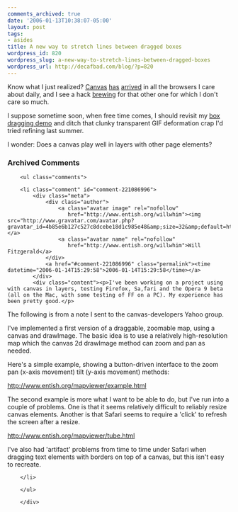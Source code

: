 ```yaml
---
comments_archived: true
date: '2006-01-13T10:38:07-05:00'
layout: post
tags:
- asides
title: A new way to stretch lines between dragged boxes
wordpress_id: 820
wordpress_slug: a-new-way-to-stretch-lines-between-dragged-boxes
wordpress_url: http://decafbad.com/blog/?p=820
---
```

Know what I just realized?  [Canvas][] [has][ff] [arrived][saf] in all the browsers I care about daily, and I see a hack [brewing][ie] for that other one for which I don't care so much.  

I suppose sometime soon, when free time comes, I should revisit my [box dragging demo][drag] and ditch that clunky transparent GIF deformation crap I'd tried refining last summer.  

I wonder: Does a canvas play well in layers with other page elements?

[canvas]: http://www.whatwg.org/specs/web-apps/current-work/#canvas
[drag]: http://www.decafbad.com/blog/2005/07/02/drag_the_boxes_stretch_the_lines
[saf]: http://developer.apple.com/documentation/AppleApplications/Reference/SafariJSRef/Classes/Canvas.html
[ff]: http://developer.mozilla.org/en/docs/Drawing_Graphics_with_Canvas
[ie]: http://me.eae.net/archive/2005/12/29/canvas-in-ie/

<div id="comments" class="comments archived-comments">
            <h3>Archived Comments</h3>
            
        <ul class="comments">
            
        <li class="comment" id="comment-221086996">
            <div class="meta">
                <div class="author">
                    <a class="avatar image" rel="nofollow" 
                       href="http://www.entish.org/willwhim"><img src="http://www.gravatar.com/avatar.php?gravatar_id=4b85e6b127c527c8dcebe18d1c985e48&amp;size=32&amp;default=http://mediacdn.disqus.com/1320279820/images/noavatar32.png"/></a>
                    <a class="avatar name" rel="nofollow" 
                       href="http://www.entish.org/willwhim">Will Fitzgerald</a>
                </div>
                <a href="#comment-221086996" class="permalink"><time datetime="2006-01-14T15:29:58">2006-01-14T15:29:58</time></a>
            </div>
            <div class="content"><p>I've been working on a project using with canvas in layers, testing Firefox, Sa,fari and the Opera 9 beta (all on the Mac, with some testing of FF on a PC). My experience has been pretty good.</p>

<p>The following is from a note I sent to the canvas-developers Yahoo group.</p>

<p>I've implemented a first version of a draggable, zoomable map, using a
canvas and drawImage. The basic idea is to use a relatively
high-resolution map which the canvas 2d drawImage method can zoom and
pan as needed.</p>

<p>Here's a simple example, showing a button-driven interface to the zoom
pan (x-axis movement) tilt (y-axis movement) methods:</p>

<p><a href="http://www.entish.org/mapviewer/example.html" title="First example" rel="nofollow">http://www.entish.org/mapviewer/example.html</a></p>

<p>The second example is more what I want to be able to do, but I've run
into a couple of problems. One is that it seems relatively difficult
to reliably resize canvas elements. Another is that Safari seems to
require a 'click' to refresh the screen after a resize. </p>

<p><a href="http://www.entish.org/mapviewer/tube.html" title="Second example" rel="nofollow">http://www.entish.org/mapviewer/tube.html</a></p>

<p>I've also had 'artifact' problems from time to time under Safari when dragging text elements with borders on top of a canvas, but this isn't easy to recreate.</p></div>
            
        </li>
    
        </ul>
    
        </div>
    